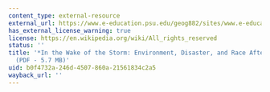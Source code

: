 ```yaml
---
content_type: external-resource
external_url: https://www.e-education.psu.edu/geog882/sites/www.e-education.psu.edu.geog882/files/file/in_the_wake_of_the_storm.pdf
has_external_license_warning: true
license: https://en.wikipedia.org/wiki/All_rights_reserved
status: ''
title: '*In the Wake of the Storm: Environment, Disaster, and Race After Katrina*
  (PDF - 5.7 MB)'
uid: b0f4732a-246d-4507-860a-21561834c2a5
wayback_url: ''
---
```

